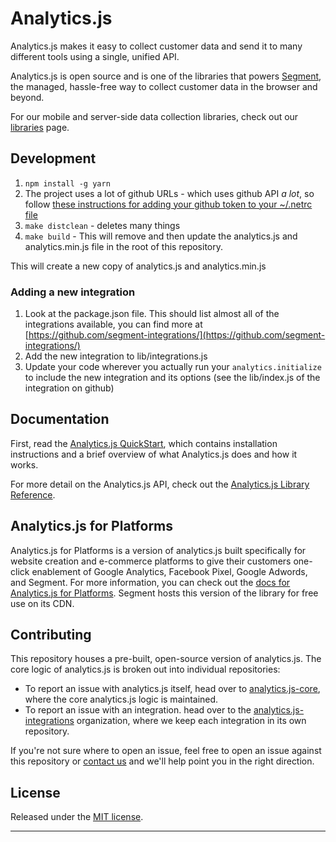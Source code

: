 # Analytics.js

Analytics.js makes it easy to collect customer data and send it to many different tools using a single, unified API.

Analytics.js is open source and is one of the libraries that powers [Segment], the managed, hassle-free way to collect customer data in the browser and beyond.

For our mobile and server-side data collection libraries, check out our [libraries] page.

## Development

1. `npm install -g yarn`
2. The project uses a lot of github URLs - which uses github API _a lot_, so follow [these instructions for adding your github token to your ~/.netrc file](https://github.com/duojs/duo#authenticate-with-github)
3. `make distclean` - deletes many things
4. `make build` - This will remove and then update the analytics.js and analytics.min.js file in the root of this repository.

This will create a new copy of analytics.js and analytics.min.js


### Adding a new integration

1. Look at the package.json file. This should list almost all of the integrations available, you can
find more at [https://github.com/segment-integrations/](https://github.com/segment-integrations/)
2. Add the new integration to lib/integrations.js
3. Update your code wherever you actually run your `analytics.initialize` to include the new integration and its options (see the lib/index.js of the integration on github)


## Documentation

First, read the [Analytics.js QuickStart], which contains installation instructions and a brief overview of what Analytics.js does and how it works.

For more detail on the Analytics.js API, check out the [Analytics.js Library Reference].


## Analytics.js for Platforms

Analytics.js for Platforms is a version of analytics.js built specifically for website creation and e-commerce platforms to give their customers one-click enablement of Google Analytics, Facebook Pixel, Google Adwords, and Segment. For more information, you can check out the [docs for Analytics.js for Platforms](https://segment.com/docs/guides/partners/analyticsjs-for-platforms/). Segment hosts this version of the library for free use on its CDN.

## Contributing

This repository houses a pre-built, open-source version of analytics.js. The core logic of analytics.js is broken out into individual repositories:

- To report an issue with analytics.js itself, head over to [analytics.js-core][], where the core analytics.js logic is maintained.
- To report an issue with an integration. head over to the [analytics.js-integrations][] organization, where we keep each integration in its own repository.

If you're not sure where to open an issue, feel free to open an issue against this repository or [contact us](https://segment.com/contact) and we'll help point you in the right direction.

## License

Released under the [MIT license].


-------

[Segment]: https://segment.com
[MIT license]: License.md
[Analytics.js Library Reference]: https://segment.com/docs/libraries/analytics.js
[Analytics.js Quickstart]: https://segment.com/docs/tutorials/quickstart-analytics.js
[analytics.js-core]: https://github.com/segmentio/analytics.js-core
[analytics.js-integrations]: https://github.com/segment-integrations?q=analytics.js-integration
[ci-badge]: https://travis-ci.org/segmentio/analytics.js.png?branch=master
[ci-link]: https://travis-ci.org/segmentio/analytics.js
[integrations]: https://segment.com/integrations
[libraries]: https://segment.com/libraries
[nodejs.org]: https://nodejs.org/
[spec]: https://segment.com/docs/spec/
